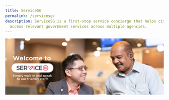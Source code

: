 ```yaml
---
title: ServiceSG
permalink: /servicesg/
description: ServiceSG is a first-stop service concierge that helps citizens
  access relevant government services across multiple agencies.
---
```

![](/images/servicesg-website-title-image.png)